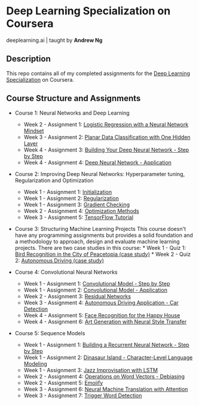 # Deep Learning Specialization on Coursera
deeplearning.ai         |         taught by **Andrew Ng**


## Description
This repo contains all of my completed assignments for the [Deep Learning Specialization](https://www.coursera.org/specializations/deep-learning) on Coursera.

## Course Structure and Assignments
+ Course 1: Neural Networks and Deep Learning
    * Week 2 - Assignment 1: [Logistic Regression with a Neural Network Mindset](https://github.com/alaradirik/deeplearning.ai/blob/master/Neural%20Networks%20and%20Deep%20Learning/Logistic%20Regression%20with%20a%20Neural%20Network%20mindset.ipynb)
    * Week 3 - Assignment 2: [Planar Data Classification with One Hidden Layer](https://github.com/alaradirik/deeplearning.ai/blob/master/Neural%20Networks%20and%20Deep%20Learning/Planar%20data%20classification%20with%20one%20hidden%20layer.ipynb)
    * Week 4 - Assignment 3: [Building Your Deep Neural Network - Step by Step](https://github.com/alaradirik/deeplearning.ai/blob/master/Neural%20Networks%20and%20Deep%20Learning/Building%20your%20Deep%20Neural%20Network%20-%20Step%20by%20Step.ipynb)
    * Week 4 - Assignment 4: [Deep Neural Network - Application](https://github.com/alaradirik/deeplearning.ai/blob/master/Neural%20Networks%20and%20Deep%20Learning/Deep%20Neural%20Network%20-%20Application.ipynb)

+ Course 2: Improving Deep Neural Networks: Hyperparameter tuning, Regularization and Optimization
    * Week 1 - Assignment 1: [Initialization](https://github.com/alaradirik/deeplearning.ai/blob/master/Improving%20Deep%20Neural%20Networks%20Hyperparameter%20tuning%2C%20Regularization%20and%20Optimization/Initialization.ipynb)
    * Week 1 - Assignment 2: [Regularization](https://github.com/alaradirik/deeplearning.ai/blob/master/Improving%20Deep%20Neural%20Networks%20Hyperparameter%20tuning%2C%20Regularization%20and%20Optimization/Regularization.ipynb)
    * Week 1 - Assignment 3: [Gradient Checking](https://github.com/alaradirik/deeplearning.ai/blob/master/Improving%20Deep%20Neural%20Networks%20Hyperparameter%20tuning%2C%20Regularization%20and%20Optimization/Gradient%20Checking.ipynb)
    * Week 2 - Assignment 4: [Optimization Methods](https://github.com/alaradirik/deeplearning.ai/blob/master/Improving%20Deep%20Neural%20Networks%20Hyperparameter%20tuning%2C%20Regularization%20and%20Optimization/Optimization%20methods.ipynb)
    * Week 3 - Assignment 5: [TensorFlow Tutorial](https://github.com/alaradirik/deeplearning.ai/blob/master/Improving%20Deep%20Neural%20Networks%20Hyperparameter%20tuning%2C%20Regularization%20and%20Optimization/Tensorflow%20Tutorial.ipynb)
    
+ Course 3: Structuring Machine Learning Projects
This course doesn't have any programming assignments but provides a solid foundation and a methodology to approach, design and evaluate machine learning projects. There are two case studies in this course:
      * Week 1 - Quiz 1: [Bird Recognition in the City of Peacetopia (case study)]()
      * Week 2 - Quiz 2: [Autonomous Driving (case study)]()

+ Course 4: Convolutional Neural Networks
    * Week 1 - Assignment 1: [Convolutional Model - Step by Step](https://github.com/alaradirik/deeplearning.ai/blob/master/Convolutional%20Neural%20Networks/Week-1/Convolution%20model%20-%20Step%20by%20Step.ipynb)
    * Week 1 - Assignment 2: [Convolutional Model - Application](https://github.com/alaradirik/deeplearning.ai/blob/master/Convolutional%20Neural%20Networks/Week-1/Convolution%20model%20-%20Application.ipynb)
    * Week 2 - Assignment 3: [Residual Networks](https://github.com/alaradirik/deeplearning.ai/blob/master/Convolutional%20Neural%20Networks/Week-2/Residual%20Networks.ipynb)
    * Week 3 - Assignment 4: [Autonomous Driving Application - Car Detection](https://github.com/alaradirik/deeplearning.ai/blob/master/Convolutional%20Neural%20Networks/Week-3/Autonomous%20driving%20application%20-%20Car%20detection.ipynb)
    * Week 4 - Assignment 5: [Face Recognition for the Happy House](https://github.com/alaradirik/deeplearning.ai/blob/master/Convolutional%20Neural%20Networks/Week-4/Face%20Recognition/Face%20Recognition%20for%20the%20Happy%20House.ipynb)
    * Week 4 - Assignment 6: [Art Generation with Neural Style Transfer](https://github.com/alaradirik/deeplearning.ai/blob/master/Convolutional%20Neural%20Networks/Week-4/Neural%20Style%20Transfer/Art%20Generation%20with%20Neural%20Style%20Transfer.ipynb)
    
+ Course 5: Sequence Models
    * Week 1 - Assignment 1: [Building a Recurrent Neural Network - Step by Step](https://github.com/alaradirik/deeplearning.ai/blob/master/Sequence%20Models/Week-1/Building%20a%20Recurrent%20Neural%20Network%20-%20Step%20by%20Step/Building%20a%20Recurrent%20Neural%20Network%20-%20Step%20by%20Step.ipynb)
    * Week 1 - Assignment 2: [Dinasaur Island - Character-Level Language Modeling](https://github.com/alaradirik/deeplearning.ai/blob/master/Sequence%20Models/Week-1/Dinosaur%20Island%20--%20Character-level%20language%20model/Dinosaurus%20Island%20--%20Character%20level%20language%20model%20final%20.ipynb)
    * Week 1 - Assignment 3: [Jazz Improvisation with LSTM](https://github.com/alaradirik/deeplearning.ai/blob/master/Sequence%20Models/Week-1/Jazz%20improvisation%20with%20LSTM/Jazz%20improvisation%20with%20LSTM%20.ipynb)
    * Week 2 - Assignment 4: [Operations on Word Vectors - Debiasing](https://github.com/alaradirik/deeplearning.ai/blob/master/Sequence%20Models/Week-2/Word%20Vector%20Representation/Operations%20on%20word%20vectors.ipynb)
    * Week 2 - Assignment 5: [Emojify](https://github.com/alaradirik/deeplearning.ai/blob/master/Sequence%20Models/Week-2/Emojify/Emojify.ipynb)
    * Week 3 - Assignment 6: [Neural Machine Translation with Attention](https://github.com/alaradirik/deeplearning.ai/blob/master/Sequence%20Models/Week-3/Machine%20Translation/Neural%20machine%20translation%20with%20attention.ipynb)
    * Week 3 - Assignment 7: [Trigger Word Detection](https://github.com/alaradirik/deeplearning.ai/blob/master/Sequence%20Models/Week-3/Trigger%20word%20detection/Trigger%20word%20detection.ipynb)
